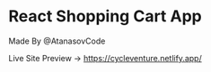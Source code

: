 # React Shopping Cart App

Made By @AtanasovCode 

Live Site Preview -> https://cycleventure.netlify.app/

